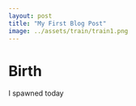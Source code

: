 ```yaml
---
layout: post
title: "My First Blog Post"
image: ../assets/train/train1.png
---
```


# Birth
I spawned today